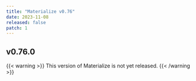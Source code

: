 ```yaml
---
title: "Materialize v0.76"
date: 2023-11-08
released: false
patch: 1
---
```


## v0.76.0

{{< warning >}}
This version of Materialize is not yet released.
{{< /warning >}}
